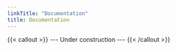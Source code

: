 ```yaml
---
linkTitle: "Documentation"
title: Documentation
---
```


{{< callout >}}
  --- Under construction ---
{{< /callout >}}


